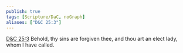 ```yaml
---
publish: true
tags: [Scripture/DaC, noGraph]
aliases: ["D&C 25:3"]
---
```

[D&C 25:3](https://churchofjesuschrist.org/study/scriptures/dc-testament/dc/25?lang=eng&id=p3#p3) Behold, thy sins are forgiven thee, and thou art an elect lady, whom I have called.
